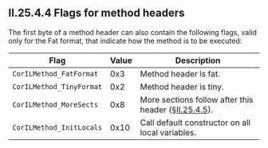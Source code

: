 ## II.25.4.4 Flags for method headers

The first byte of a method header can also contain the following flags, valid only for the Fat format, that indicate how the method is to be executed:

 Flag | Value | Description
 ---- | ---- | ----
 `CorILMethod_FatFormat` | 0x3 | Method header is fat.
 `CorILMethod_TinyFormat` | 0x2 | Method header is tiny.
 `CorILMethod_MoreSects` | 0x8 | More sections follow after this header (§[II.25.4.5](ii.25.4.5-method-data-section.md)).
 `CorILMethod_InitLocals` | 0x10 | Call default constructor on all local variables.
